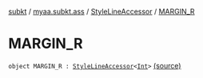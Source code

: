 [subkt](../../index.md) / [myaa.subkt.ass](../index.md) / [StyleLineAccessor](index.md) / [MARGIN_R](./-m-a-r-g-i-n_-r.md)

# MARGIN_R

`object MARGIN_R : `[`StyleLineAccessor`](index.md)`<`[`Int`](https://kotlinlang.org/api/latest/jvm/stdlib/kotlin/-int/index.html)`>` [(source)](https://github.com/Myaamori/SubKt/blob/0.1.4/src/main/kotlin/myaa/subkt/ass/parser.kt#L516)